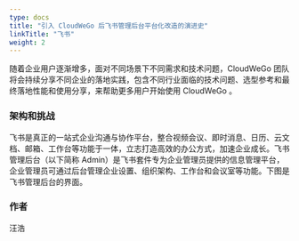 ```yaml
---
type: docs
title: "引入 CloudWeGo 后飞书管理后台平台化改造的演进史"
linkTitle: "飞书"
weight: 2
---
```


随着企业用户逐渐增多，面对不同场景下不同需求和技术问题，CloudWeGo 团队将会持续分享不同企业的落地实践，包含不同行业面临的技术问题、选型参考和最终落地性能和使用分享，来帮助更多用户开始使用 CloudWeGo 。

### 架构和挑战
飞书是真正的一站式企业沟通与协作平台，整合视频会议、即时消息、日历、云文档、邮箱、工作台等功能于一体，立志打造高效的办公方式，加速企业成长。飞书管理后台（以下简称 Admin）是飞书套件专为企业管理员提供的信息管理平台，企业管理员可通过后台管理企业设置、组织架构、工作台和会议室等功能。下图是飞书管理后台的界面。

### 作者
汪浩


